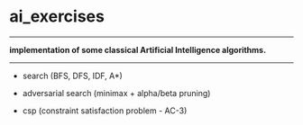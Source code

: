 # **ai_exercises**

---

**implementation of some classical Artificial Intelligence algorithms.**

---

* search (BFS, DFS, IDF, A*)

* adversarial search (minimax + alpha/beta pruning)

* csp (constraint satisfaction problem - AC-3)

